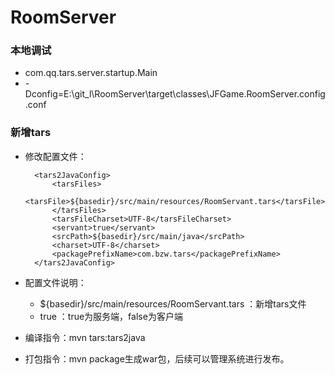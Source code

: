 # RoomServer

### 本地调试
- com.qq.tars.server.startup.Main
- -Dconfig=E:\git_l\RoomServer\target\classes\JFGame.RoomServer.config.conf

### 新增tars
- 修改配置文件：

        <tars2JavaConfig>
            <tarsFiles>
                <tarsFile>${basedir}/src/main/resources/RoomServant.tars</tarsFile>
            </tarsFiles>
            <tarsFileCharset>UTF-8</tarsFileCharset>
            <servant>true</servant>
            <srcPath>${basedir}/src/main/java</srcPath>
            <charset>UTF-8</charset>
            <packagePrefixName>com.bzw.tars</packagePrefixName>
        </tars2JavaConfig>
        
- 配置文件说明：
    - <tarsFile>${basedir}/src/main/resources/RoomServant.tars</tarsFile> ：新增tars文件
    - <servant>true</servant> ：true为服务端，false为客户端
- 编译指令：mvn tars:tars2java
- 打包指令：mvn package生成war包，后续可以管理系统进行发布。
